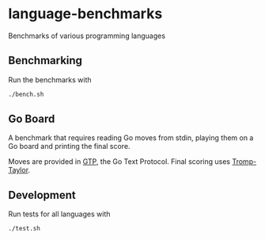 # language-benchmarks
Benchmarks of various programming languages

## Benchmarking

Run the benchmarks with

```sh
./bench.sh
```

## Go Board

A benchmark that requires reading Go moves from stdin, playing them on a Go board and printing the final score.

Moves are provided in [GTP](https://www.lysator.liu.se/~gunnar/gtp/), the Go Text Protocol. Final scoring uses [Tromp-Taylor](https://senseis.xmp.net/?TrompTaylorRules).

## Development

Run tests for all languages with

```sh
./test.sh
```